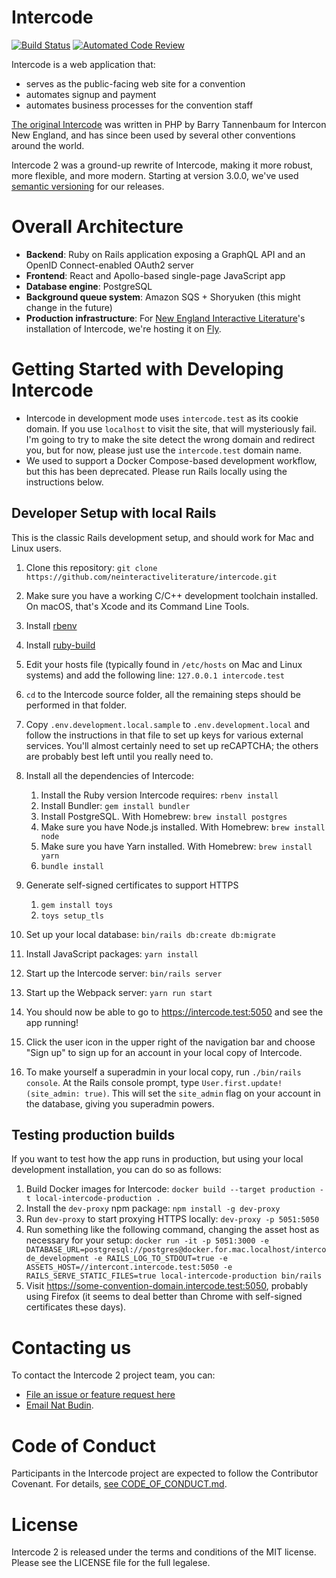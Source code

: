# Intercode

[![Build Status](https://github.com/neinteractiveliterature/intercode/workflows/Docker%20Image%20CI/badge.svg)](https://github.com/neinteractiveliterature/intercode/actions?workflow=Docker+Image+CI)
[![Automated Code Review](https://github.com/neinteractiveliterature/intercode/workflows/Pronto/badge.svg)](https://github.com/neinteractiveliterature/intercode/actions?workflow=Pronto)

Intercode is a web application that:

- serves as the public-facing web site for a convention
- automates signup and payment
- automates business processes for the convention staff

[The original Intercode](https://github.com/neinteractiveliterature/intercode-classic) was written in PHP by Barry Tannenbaum for Intercon New England, and has since been used by several other conventions around the world.

Intercode 2 was a ground-up rewrite of Intercode, making it more robust, more flexible, and more modern.  Starting at version 3.0.0, we've used [semantic versioning](https://semver.org/) for our releases.

# Overall Architecture

- **Backend**: Ruby on Rails application exposing a GraphQL API and an OpenID Connect-enabled OAuth2 server
- **Frontend**: React and Apollo-based single-page JavaScript app
- **Database engine**: PostgreSQL
- **Background queue system**: Amazon SQS + Shoryuken (this might change in the future)
- **Production infrastructure**: For [New England Interactive Literature](http://interactiveliterature.org)'s installation of Intercode, we're hosting it on [Fly](https://fly.io).

# Getting Started with Developing Intercode

- Intercode in development mode uses `intercode.test` as its cookie domain. If you use `localhost` to visit the site, that will mysteriously fail. I'm going to try to make the site detect the wrong domain and redirect you, but for now, please just use the `intercode.test` domain name.
- We used to support a Docker Compose-based development workflow, but this has been deprecated. Please run Rails locally using the instructions below.

## Developer Setup with local Rails

This is the classic Rails development setup, and should work for Mac and Linux users.

1. Clone this repository: `git clone https://github.com/neinteractiveliterature/intercode.git`
2. Make sure you have a working C/C++ development toolchain installed. On macOS, that's Xcode and its Command Line Tools.
3. Install [rbenv](https://github.com/sstephenson/rbenv#readme)
4. Install [ruby-build](https://github.com/sstephenson/ruby-build#readme)
5. Edit your hosts file (typically found in `/etc/hosts` on Mac and Linux systems) and add the following line: `127.0.0.1 intercode.test`
6. `cd` to the Intercode source folder, all the remaining steps should be performed in that folder.
7. Copy `.env.development.local.sample` to `.env.development.local` and follow the instructions in
   that file to set up keys for various external services. You'll almost certainly need to set up
   reCAPTCHA; the others are probably best left until you really need to.
8. Install all the dependencies of Intercode:

   1. Install the Ruby version Intercode requires: `rbenv install`
   2. Install Bundler: `gem install bundler`
   3. Install PostgreSQL. With Homebrew: `brew install postgres`
   4. Make sure you have Node.js installed. With Homebrew: `brew install node`
   5. Make sure you have Yarn installed. With Homebrew: `brew install yarn`
   6. `bundle install`

9. Generate self-signed certificates to support HTTPS

   1. `gem install toys`
   2. `toys setup_tls`

10. Set up your local database: `bin/rails db:create db:migrate`
11. Install JavaScript packages: `yarn install`
12. Start up the Intercode server: `bin/rails server`
13. Start up the Webpack server: `yarn run start`
14. You should now be able to go to <https://intercode.test:5050> and see the app running!
15. Click the user icon in the upper right of the navigation bar and choose "Sign up" to sign up for
    an account in your local copy of Intercode.
16. To make yourself a superadmin in your local copy, run `./bin/rails console`. At the Rails
    console prompt, type `User.first.update!(site_admin: true)`. This will set the `site_admin`
    flag on your account in the database, giving you superadmin powers.

## Testing production builds

If you want to test how the app runs in production, but using your local development installation, you can do so as follows:

1. Build Docker images for Intercode: `docker build --target production -t local-intercode-production .`
2. Install the `dev-proxy` npm package: `npm install -g dev-proxy`
3. Run `dev-proxy` to start proxying HTTPS locally: `dev-proxy -p 5051:5050`
4. Run something like the following command, changing the asset host as necessary for your setup: `docker run -it -p 5051:3000 -e DATABASE_URL=postgresql://postgres@docker.for.mac.localhost/intercode_development -e RAILS_LOG_TO_STDOUT=true -e ASSETS_HOST=//intercont.intercode.test:5050 -e RAILS_SERVE_STATIC_FILES=true local-intercode-production bin/rails`
5. Visit <https://some-convention-domain.intercode.test:5050>, probably using Firefox (it seems to deal better than Chrome with self-signed certificates these days).

# Contacting us

To contact the Intercode 2 project team, you can:

- [File an issue or feature request here](https://github.com/neinteractiveliterature/issues)
- [Email Nat Budin](mailto:natbudin@gmail.com).

# Code of Conduct

Participants in the Intercode project are expected to follow the Contributor Covenant. For details, [see CODE_OF_CONDUCT.md](https://github.com/neinteractiveliterature/intercode/blob/main/CODE_OF_CONDUCT.md).

# License

Intercode 2 is released under the terms and conditions of the MIT license. Please see the LICENSE file for the full legalese.

